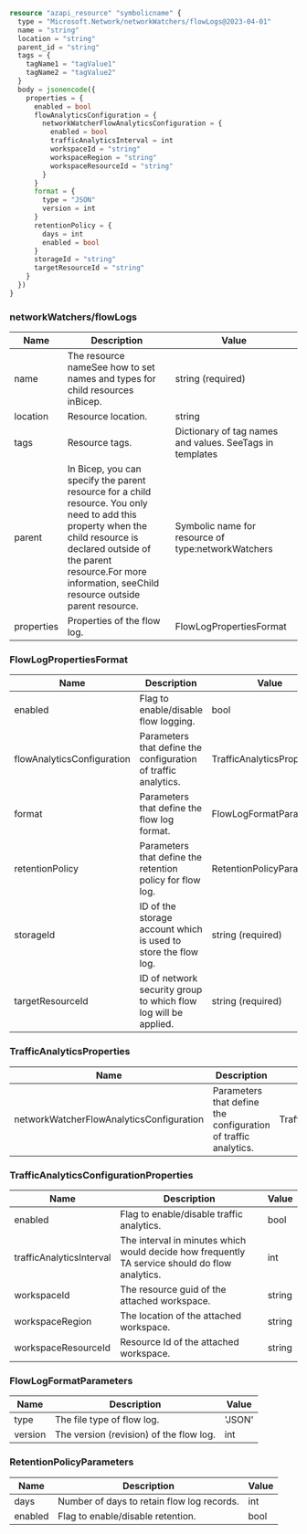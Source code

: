 ```terraform
resource "azapi_resource" "symbolicname" {
  type = "Microsoft.Network/networkWatchers/flowLogs@2023-04-01"
  name = "string"
  location = "string"
  parent_id = "string"
  tags = {
    tagName1 = "tagValue1"
    tagName2 = "tagValue2"
  }
  body = jsonencode({
    properties = {
      enabled = bool
      flowAnalyticsConfiguration = {
        networkWatcherFlowAnalyticsConfiguration = {
          enabled = bool
          trafficAnalyticsInterval = int
          workspaceId = "string"
          workspaceRegion = "string"
          workspaceResourceId = "string"
        }
      }
      format = {
        type = "JSON"
        version = int
      }
      retentionPolicy = {
        days = int
        enabled = bool
      }
      storageId = "string"
      targetResourceId = "string"
    }
  })
}

```

### networkWatchers/flowLogs

| Name | Description | Value |
|-|-|-|
| name | The resource nameSee how to set names and types for child resources inBicep. | string (required) |
| location | Resource location. | string |
| tags | Resource tags. | Dictionary of tag names and values. SeeTags in templates |
| parent | In Bicep, you can specify the parent resource for a child resource. You only need to add this property when the child resource is declared outside of the parent resource.For more information, seeChild resource outside parent resource. | Symbolic name for resource of type:networkWatchers |
| properties | Properties of the flow log. | FlowLogPropertiesFormat |


### FlowLogPropertiesFormat

| Name | Description | Value |
|-|-|-|
| enabled | Flag to enable/disable flow logging. | bool |
| flowAnalyticsConfiguration | Parameters that define the configuration of traffic analytics. | TrafficAnalyticsProperties |
| format | Parameters that define the flow log format. | FlowLogFormatParameters |
| retentionPolicy | Parameters that define the retention policy for flow log. | RetentionPolicyParameters |
| storageId | ID of the storage account which is used to store the flow log. | string (required) |
| targetResourceId | ID of network security group to which flow log will be applied. | string (required) |


### TrafficAnalyticsProperties

| Name | Description | Value |
|-|-|-|
| networkWatcherFlowAnalyticsConfiguration | Parameters that define the configuration of traffic analytics. | TrafficAnalyticsConfigurationProperties |


### TrafficAnalyticsConfigurationProperties

| Name | Description | Value |
|-|-|-|
| enabled | Flag to enable/disable traffic analytics. | bool |
| trafficAnalyticsInterval | The interval in minutes which would decide how frequently TA service should do flow analytics. | int |
| workspaceId | The resource guid of the attached workspace. | string |
| workspaceRegion | The location of the attached workspace. | string |
| workspaceResourceId | Resource Id of the attached workspace. | string |


### FlowLogFormatParameters

| Name | Description | Value |
|-|-|-|
| type | The file type of flow log. | 'JSON' |
| version | The version (revision) of the flow log. | int |


### RetentionPolicyParameters

| Name | Description | Value |
|-|-|-|
| days | Number of days to retain flow log records. | int |
| enabled | Flag to enable/disable retention. | bool |


